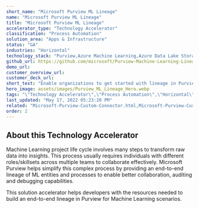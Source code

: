 ```yaml
---
short_name: "Microsoft Purview ML Lineage"
name: "Microsoft Purview ML Lineage"
title: "Microsoft Purview ML Lineage"
accelerator_type: "Technology Accelerator"
classification: "Process Automation"
solution_area: "Apps & Infrastructure"
status: "GA"
industries: "Horizontal"
technology_stack: "Purview,Azure Machine Learning,Azure Data Lake Storage,Synapse Analytics,Power BI"
github_url: https://github.com/microsoft/Purview-Machine-Learning-Lineage-Solution-Accelerator
demo_url: 
customer_overview_url: 
customer_deck_url: 
short_text: "Enable organizations to get started with lineage in Purview for Machine Learning scenarios"
hero_image: assets/images/Purview_ML_Lineage_Hero.webp
tags: "\"Technology Accelerator\",\"Process Automation\",\"Horizontal\",\"Purview\",\"Azure Machine Learning\",\"Azure Data Lake Storage\",\"Synapse Analytics\",\"Power BI\",\"Apps & Infrastructure\",\"GA\""
last_updated: "May 17, 2022 05:23:20 PM"
related: "Microsoft-Purview-Custom-Connector.html,Microsoft-Purview-Custom-Types-Tool.html,Data-Governance-Demo-Generator.html,Microsoft-Purview-Workshop.html"
order: 2
---
```

## About this Technology Accelerator

Machine Learning project life cycle involves many steps to transform raw data into insights. This process usually requires individuals with different roles/skillsets across multiple teams to collaborate effectively. Microsoft Purview helps simplify this complex process by providing an end-to-end lineage of ML entities and processes to enable better collaboration, auditing and debugging capabilities.

This solution accelerator helps developers with the resources needed to build an end-to-end lineage in Purview for Machine Learning scenarios.
